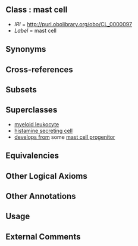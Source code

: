
## Class : mast cell

 * *IRI* = http://purl.obolibrary.org/obo/CL_0000097
 * *Label* = mast cell

## Synonyms


## Cross-references


## Subsets


## Superclasses

 * [myeloid leukocyte](../../CL/66/CL_0000766.md)
 * [histamine secreting cell](../../CL/74/CL_0002274.md)
 * [develops from](../../RO/02/RO_0002202.md) some [mast cell progenitor](../../CL/31/CL_0000831.md)

## Equivalencies


## Other Logical Axioms


## Other Annotations


## Usage


## External Comments

